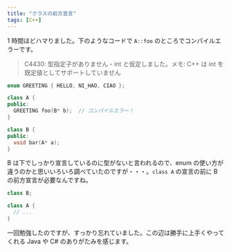 ```yaml
---
title: "クラスの前方宣言"
tags: [C++]
---
```


1 時間ほどハマりました。下のようなコードで `A::foo` のところでコンパイルエラーです。

> C4430: 型指定子がありません - int と仮定しました。メモ: C++ は int を既定値としてサポートしていません

```cpp
enum GREETING { HELLO, NI_HAO, CIAO };

class A {
public:
  GREETING foo(B* b);  // コンパイルエラー！
}

class B {
public:
  void bar(A* a);
}
```

B は下でしっかり宣言しているのに型がないと言われるので、enum の使い方が違うのかと思いいろいろ調べていたのですが・・・。`class A` の宣言の前に B の前方宣言が必要なんですね。

```cpp
class B;

class A {
  // ...
}
```

一回勉強したのですが、すっかり忘れていました。この辺は勝手に上手くやってくれる Java や C# のありがたみを感じます。
